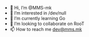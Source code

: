 - 👋 Hi, I’m @MMS-mk
- 👀 I’m interested in /dev/null
- 🌱 I’m currently learning Go
- 💞️ I’m looking to collaborate on RooT
- 📫 How to reach me dev@mms.mk

<!---
MMS-mk/MMS-mk is a ✨ special ✨ repository because its `README.md` (this file) appears on your GitHub profile.
You can click the Preview link to take a look at your changes.
--->
